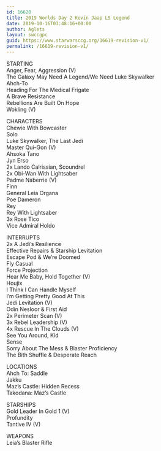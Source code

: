 ```yaml
---
id: 16620
title: 2019 Worlds Day 2 Kevin Jaap LS Legend
date: 2019-10-16T03:48:16+00:00
author: Aglets
layout: swccgpc
guid: https://www.starwarsccg.org/16619-revision-v1/
permalink: /16619-revision-v1/
---
```

STARTING  
Anger, Fear, Aggression (V)  
The Galaxy May Need A Legend/We Need Luke Skywalker  
Ahch-To  
Heading For The Medical Frigate  
A Brave Resistance  
Rebellions Are Built On Hope  
Wokling (V)

CHARACTERS  
Chewie With Bowcaster  
Solo  
Luke Skywalker, The Last Jedi  
Master Qui-Gon (V)  
Ahsoka Tano  
Jyn Erso  
2x Lando Calrissian, Scoundrel  
2x Obi-Wan With Lightsaber  
Padme Naberrie (V)  
Finn  
General Leia Organa  
Poe Dameron  
Rey  
Rey With Lightsaber  
3x Rose Tico  
Vice Admiral Holdo

INTERRUPTS  
2x A Jedi’s Resilience  
Effective Repairs & Starship Levitation  
Escape Pod & We’re Doomed  
Fly Casual  
Force Projection  
Hear Me Baby, Hold Together (V)  
Houjix  
I Think I Can Handle Myself  
I’m Getting Pretty Good At This  
Jedi Levitation (V)  
Odin Nesloor & First Aid  
2x Perimeter Scan (V)  
3x Rebel Leadership (V)  
4x Rescue In The Clouds (V)  
See You Around, Kid  
Sense  
Sorry About The Mess & Blaster Proficiency  
The Bith Shuffle & Desperate Reach

LOCATIONS  
Ahch To: Saddle  
Jakku  
Maz’s Castle: Hidden Recess  
Takodana: Maz’s Castle

STARSHIPS  
Gold Leader In Gold 1 (V)  
Profundity  
Tantive IV (V)

WEAPONS  
Leia’s Blaster Rifle